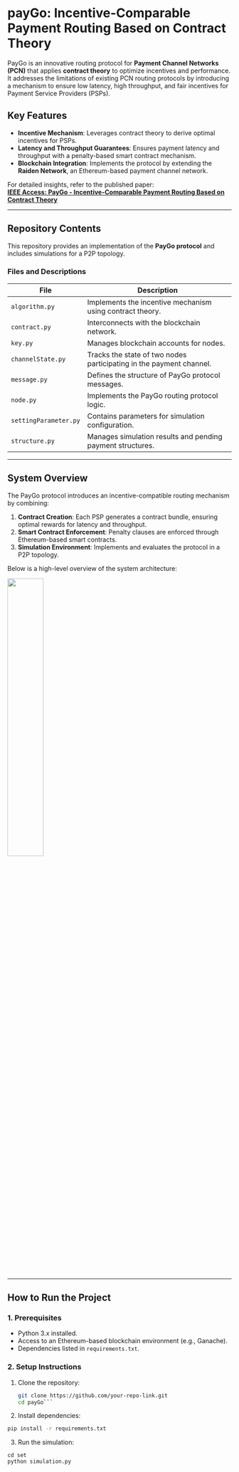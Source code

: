 # **payGo: Incentive-Comparable Payment Routing Based on Contract Theory**

PayGo is an innovative routing protocol for **Payment Channel Networks (PCN)** that applies **contract theory** to optimize incentives and performance. It addresses the limitations of existing PCN routing protocols by introducing a mechanism to ensure low latency, high throughput, and fair incentives for Payment Service Providers (PSPs).  

## **Key Features**
- **Incentive Mechanism**: Leverages contract theory to derive optimal incentives for PSPs.  
- **Latency and Throughput Guarantees**: Ensures payment latency and throughput with a penalty-based smart contract mechanism.  
- **Blockchain Integration**: Implements the protocol by extending the **Raiden Network**, an Ethereum-based payment channel network.  

For detailed insights, refer to the published paper:  
[**IEEE Access: PayGo - Incentive-Comparable Payment Routing Based on Contract Theory**](https://ieeexplore.ieee.org/abstract/document/9057681)

---

## **Repository Contents**

This repository provides an implementation of the **PayGo protocol** and includes simulations for a P2P topology.  

### **Files and Descriptions**
| **File**               | **Description**                                                                 |
|------------------------|-------------------------------------------------------------------------------|  
| `algorithm.py`         | Implements the incentive mechanism using contract theory.                     |  
| `contract.py`          | Interconnects with the blockchain network.                                    |  
| `key.py`               | Manages blockchain accounts for nodes.                                       |  
| `channelState.py`      | Tracks the state of two nodes participating in the payment channel.            |  
| `message.py`           | Defines the structure of PayGo protocol messages.                             |  
| `node.py`              | Implements the PayGo routing protocol logic.                                  |  
| `settingParameter.py`  | Contains parameters for simulation configuration.                              |  
| `structure.py`         | Manages simulation results and pending payment structures.                    |  

---

## **System Overview**
The PayGo protocol introduces an incentive-compatible routing mechanism by combining:  
1. **Contract Creation**: Each PSP generates a contract bundle, ensuring optimal rewards for latency and throughput.  
2. **Smart Contract Enforcement**: Penalty clauses are enforced through Ethereum-based smart contracts.  
3. **Simulation Environment**: Implements and evaluates the protocol in a P2P topology.  

Below is a high-level overview of the system architecture:

<img src="https://user-images.githubusercontent.com/35050199/78328119-572a2200-75b9-11ea-8060-431963dd0821.png" width="40%"></img>

---

## **How to Run the Project**

### **1. Prerequisites**
- Python 3.x installed.  
- Access to an Ethereum-based blockchain environment (e.g., Ganache).  
- Dependencies listed in `requirements.txt`.

### **2. Setup Instructions**
1. Clone the repository:  
   ```bash
   git clone https://github.com/your-repo-link.git
   cd payGo```
2. Install dependencies:
```bash
pip install -r requirements.txt
```
3. Run the simulation:
```
cd set
python simulation.py
```
